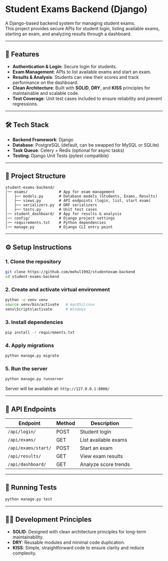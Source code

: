 # Student Exams Backend (Django)

A Django-based backend system for managing student exams.  
This project provides secure APIs for student login, listing available exams, starting an exam, and analyzing results through a dashboard.

---

## 🚀 Features

- **Authentication & Login**: Secure login for students.  
- **Exam Management**: APIs to list available exams and start an exam.  
- **Results & Analysis**: Students can view their scores and track performance on the dashboard.  
- **Clean Architecture**: Built with **SOLID**, **DRY**, and **KISS** principles for maintainable and scalable code.  
- **Test Coverage**: Unit test cases included to ensure reliability and prevent regressions.  

---

## 🛠️ Tech Stack

- **Backend Framework**: Django  
- **Database**: PostgreSQL (default, can be swapped for MySQL or SQLite)  
- **Task Queue**: Celery + Redis (optional for async tasks)  
- **Testing**: Django Unit Tests (pytest compatible)  

---

## 📂 Project Structure

```
student-exams-backend/
│── exams/              # App for exam management
│   ├── models.py       # Database models (Students, Exams, Results)
│   ├── views.py        # API endpoints (login, list, start exam)
│   ├── serializers.py  # DRF serializers
│   ├── tests.py        # Unit test cases
│── student_dashboard/  # App for results & analysis
│── config/             # Django project settings
│── requirements.txt    # Python dependencies
│── manage.py           # Django CLI entry point
```

---

## ⚙️ Setup Instructions

### 1. Clone the repository
```bash
git clone https://github.com/mehul1992/studentexam-backend
cd student-exams-backend
```

### 2. Create and activate virtual environment
```bash
python -m venv venv
source venv/bin/activate   # macOS/Linux
venv\Scripts\activate      # Windows
```

### 3. Install dependencies
```bash
pip install -r requirements.txt
```

### 4. Apply migrations
```bash
python manage.py migrate
```

### 5. Run the server
```bash
python manage.py runserver
```
Server will be available at: `http://127.0.0.1:8000/`

---

## 🔑 API Endpoints

| Endpoint              | Method | Description              |
|-----------------------|--------|--------------------------|
| `/api/login/`         | POST   | Student login            |
| `/api/exams/`         | GET    | List available exams     |
| `/api/exams/start/`   | POST   | Start an exam            |
| `/api/results/`       | GET    | View exam results        |
| `/api/dashboard/`     | GET    | Analyze score trends     |

---

## 🧪 Running Tests

```bash
python manage.py test
```

---

## 👨‍💻 Development Principles

- **SOLID**: Designed with clean architecture principles for long-term maintainability.  
- **DRY**: Reusable modules and minimal code duplication.  
- **KISS**: Simple, straightforward code to ensure clarity and reduce complexity.  
